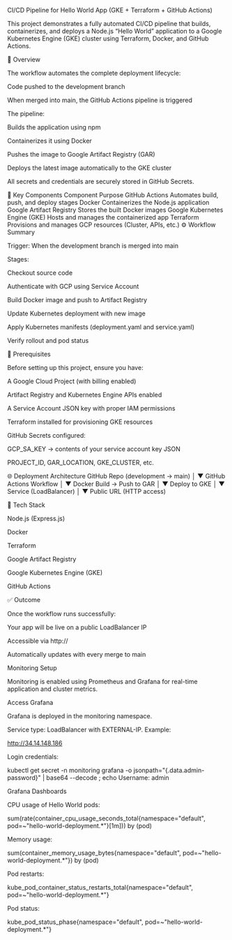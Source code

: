 CI/CD Pipeline for Hello World App (GKE + Terraform + GitHub Actions)

This project demonstrates a fully automated CI/CD pipeline that builds, containerizes, and deploys a Node.js “Hello World” application to a Google Kubernetes Engine (GKE) cluster using Terraform, Docker, and GitHub Actions.

📘 Overview

The workflow automates the complete deployment lifecycle:

Code pushed to the development branch

When merged into main, the GitHub Actions pipeline is triggered

The pipeline:

Builds the application using npm

Containerizes it using Docker

Pushes the image to Google Artifact Registry (GAR)

Deploys the latest image automatically to the GKE cluster

All secrets and credentials are securely stored in GitHub Secrets.

🧠 Key Components
Component	Purpose
GitHub Actions	Automates build, push, and deploy stages
Docker	Containerizes the Node.js application
Google Artifact Registry	Stores the built Docker images
Google Kubernetes Engine (GKE)	Hosts and manages the containerized app
Terraform	Provisions and manages GCP resources (Cluster, APIs, etc.)
⚙️ Workflow Summary

Trigger: When the development branch is merged into main

Stages:

Checkout source code

Authenticate with GCP using Service Account

Build Docker image and push to Artifact Registry

Update Kubernetes deployment with new image

Apply Kubernetes manifests (deployment.yaml and service.yaml)

Verify rollout and pod status

🔑 Prerequisites

Before setting up this project, ensure you have:

A Google Cloud Project (with billing enabled)

Artifact Registry and Kubernetes Engine APIs enabled

A Service Account JSON key with proper IAM permissions

Terraform installed for provisioning GKE resources

GitHub Secrets configured:

GCP_SA_KEY → contents of your service account key JSON

PROJECT_ID, GAR_LOCATION, GKE_CLUSTER, etc.

🌐 Deployment Architecture
GitHub Repo (development → main)
        │
        ▼
 GitHub Actions Workflow
        │
        ▼
   Docker Build → Push to GAR
        │
        ▼
     Deploy to GKE
        │
        ▼
   Service (LoadBalancer)
        │
        ▼
   Public URL (HTTP access)

🧩 Tech Stack

Node.js (Express.js)

Docker

Terraform

Google Artifact Registry

Google Kubernetes Engine (GKE)

GitHub Actions

✅ Outcome

Once the workflow runs successfully:

Your app will be live on a public LoadBalancer IP

Accessible via http://<external-ip>

Automatically updates with every merge to main

Monitoring Setup

Monitoring is enabled using Prometheus and Grafana for real-time application and cluster metrics.

Access Grafana

Grafana is deployed in the monitoring namespace.

Service type: LoadBalancer with EXTERNAL-IP. Example:

http://34.14.148.186


Login credentials:

kubectl get secret -n monitoring grafana -o jsonpath="{.data.admin-password}" | base64 --decode ; echo
Username: admin

Grafana Dashboards

CPU usage of Hello World pods:

sum(rate(container_cpu_usage_seconds_total{namespace="default", pod=~"hello-world-deployment.*"}[1m])) by (pod)


Memory usage:

sum(container_memory_usage_bytes{namespace="default", pod=~"hello-world-deployment.*"}) by (pod)


Pod restarts:

kube_pod_container_status_restarts_total{namespace="default", pod=~"hello-world-deployment.*"}


Pod status:

kube_pod_status_phase{namespace="default", pod=~"hello-world-deployment.*"}

